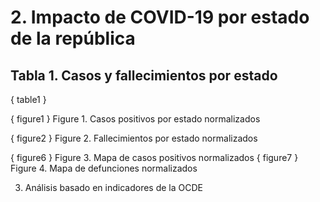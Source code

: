 
# 2. Impacto de COVID-19 por estado de la república

## Tabla 1. Casos y fallecimientos por estado 

{ table1 }

<div style='page-break-after: always;'></div>

{ figure1 } Figure 1. Casos positivos por estado normalizados

{ figure2 } Figure 2. Fallecimientos por estado normalizados


{ figure6 } Figure 3. Mapa de casos positivos normalizados
{ figure7 } Figure 4. Mapa de defunciones normalizados

3. Análisis basado en indicadores de la OCDE
